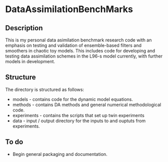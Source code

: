 # DataAssimilationBenchMarks

## Description
This is my personal data asimilation benchmark research code with an emphasis on testing and validation of ensemble-based filters and smoothers in chaotic toy models.  This includes code for developing and testing data assimilation schemes in the L96-s model currently, with further models in development.

## Structure
The directory is structured as follows:
  * models - contains code for the dynamic model equations.
  * methods - contains DA methods and general numerical methodological code. 
  * experiments - contains the scripts that set up twin experiments
  * data - input / output directory for the inputs to and ouptuts from experiments.

## To do
  * Begin general packaging and documentation.
